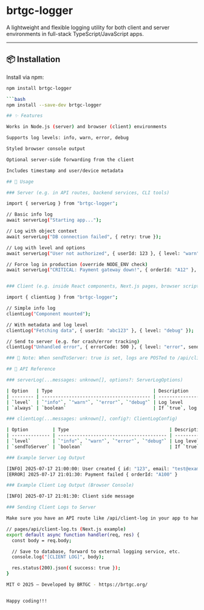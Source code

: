 # brtgc-logger

A lightweight and flexible logging utility for both client and server environments in full-stack TypeScript/JavaScript apps.

---

## 📦 Installation

Install via npm:

```bash
npm install brtgc-logger

```bash
npm install --save-dev brtgc-logger

## ✨ Features

Works in Node.js (server) and browser (client) environments

Supports log levels: info, warn, error, debug

Styled browser console output

Optional server-side forwarding from the client

Includes timestamp and user/device metadata

## 🚀 Usage

### Server (e.g. in API routes, backend services, CLI tools)

import { serverLog } from "brtgc-logger";

// Basic info log
await serverLog("Starting app...");

// Log with object context
await serverLog("DB connection failed", { retry: true });

// Log with level and options
await serverLog("User not authorized", { userId: 123 }, { level: "warn" });

// Force log in production (override NODE_ENV check)
await serverLog("CRITICAL: Payment gateway down!", { orderId: "A12" }, { always: true });


### Client (e.g. inside React components, Next.js pages, browser scripts)

import { clientLog } from "brtgc-logger";

// Simple info log
clientLog("Component mounted");

// With metadata and log level
clientLog("Fetching data", { userId: "abc123" }, { level: "debug" });

// Send to server (e.g. for crash/error tracking)
clientLog("Unhandled error", { errorCode: 500 }, { level: "error", sendToServer: true });

### 📝 Note: When sendToServer: true is set, logs are POSTed to /api/client-log. You'll need to create this API endpoint in your app to receive and handle logs.

## 📄 API Reference

### serverLog(...messages: unknown[], options?: ServerLogOptions)

| Option   | Type                                     | Description                       |
| -------- | ---------------------------------------- | --------------------------------- |
| `level`  | `"info"`, `"warn"`, `"error"`, `"debug"` | Log level                         |
| `always` | `boolean`                                | If `true`, log even in production |

### clientLog(...messages: unknown[], config?: ClientLogConfig)

| Option         | Type                                     | Description                                        |
| -------------- | ---------------------------------------- | -------------------------------------------------- |
| `level`        | `"info"`, `"warn"`, `"error"`, `"debug"` | Log level                                          |
| `sendToServer` | `boolean`                                | If `true`, sends log to `/api/client-log` endpoint |

### Example Server Log Output

[INFO] 2025-07-17 21:00:00: User created { id: "123", email: "test@example.com" }
[ERROR] 2025-07-17 21:01:30: Payment failed { orderId: "A100" }

### Example Client Log Output (Browser Console)

[INFO] 2025-07-17 21:01:30: Client side message

### Sending Client Logs to Server

Make sure you have an API route like /api/client-log in your app to handle logs sent from the frontend:

// pages/api/client-log.ts (Next.js example)
export default async function handler(req, res) {
  const body = req.body;

  // Save to database, forward to external logging service, etc.
  console.log("[CLIENT LOG]", body);

  res.status(200).json({ success: true });
}

MIT © 2025 — Developed by BRTGC - https://brtgc.org/


Happy coding!!!